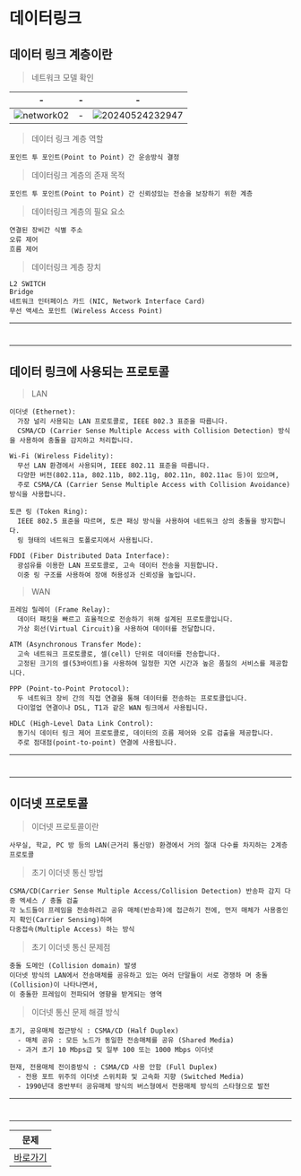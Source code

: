 # 데이터링크

데이터 링크 계층이란
---

> 네트워크 모델 확인 <br>

|-|-|-|
|-|-|-|
|![network02](https://github.com/MY-ALL-LECTURE/CCNA/assets/84259104/a584445b-7e1d-41a5-85c7-1a821c3767b5)|-|![20240524232947](https://github.com/MY-ALL-LECTURE/CCNA/assets/84259104/41612cd8-bb80-4085-98db-d5469d087aac)|

> 데이터 링크 계층 역할 <br>
```
포인트 투 포인트(Point to Point) 간 운송방식 결정
```

> 데이터링크 계층의 존재 목적 <br>
```
포인트 투 포인트(Point to Point) 간 신뢰성있는 전송을 보장하기 위한 계층
```

> 데이터링크 계층의 필요 요소 <br>
```
연결된 장비간 식별 주소
오류 제어
흐름 제어
```

> 데이터링크 계층 장치
```
L2 SWITCH
Bridge
네트워크 인터페이스 카드 (NIC, Network Interface Card)
무선 액세스 포인트 (Wireless Access Point)
```

---
#
---

데이터 링크에 사용되는 프로토콜
---

> LAN<br>
```
이더넷 (Ethernet):
  가장 널리 사용되는 LAN 프로토콜로, IEEE 802.3 표준을 따릅니다.
  CSMA/CD (Carrier Sense Multiple Access with Collision Detection) 방식을 사용하여 충돌을 감지하고 처리합니다.

Wi-Fi (Wireless Fidelity):
  무선 LAN 환경에서 사용되며, IEEE 802.11 표준을 따릅니다.
  다양한 버전(802.11a, 802.11b, 802.11g, 802.11n, 802.11ac 등)이 있으며,
  주로 CSMA/CA (Carrier Sense Multiple Access with Collision Avoidance) 방식을 사용합니다.

토큰 링 (Token Ring):
  IEEE 802.5 표준을 따르며, 토큰 패싱 방식을 사용하여 네트워크 상의 충돌을 방지합니다.
  링 형태의 네트워크 토폴로지에서 사용됩니다.

FDDI (Fiber Distributed Data Interface):
  광섬유를 이용한 LAN 프로토콜로, 고속 데이터 전송을 지원합니다.
  이중 링 구조를 사용하여 장애 허용성과 신뢰성을 높입니다.
```

> WAN<br>
```
프레임 릴레이 (Frame Relay):
  데이터 패킷을 빠르고 효율적으로 전송하기 위해 설계된 프로토콜입니다.
  가상 회선(Virtual Circuit)을 사용하여 데이터를 전달합니다.

ATM (Asynchronous Transfer Mode):
  고속 네트워크 프로토콜로, 셀(cell) 단위로 데이터를 전송합니다.
  고정된 크기의 셀(53바이트)을 사용하여 일정한 지연 시간과 높은 품질의 서비스를 제공합니다.

PPP (Point-to-Point Protocol):
  두 네트워크 장비 간의 직접 연결을 통해 데이터를 전송하는 프로토콜입니다.
  다이얼업 연결이나 DSL, T1과 같은 WAN 링크에서 사용됩니다.

HDLC (High-Level Data Link Control):
  동기식 데이터 링크 제어 프로토콜로, 데이터의 흐름 제어와 오류 검출을 제공합니다.
  주로 점대점(point-to-point) 연결에 사용됩니다.

```

---
#
---
이더넷 프로토콜
---

> 이더넷 프로토콜이란<br>
```
사무실, 학교, PC 방 등의 LAN(근거리 통신망) 환경에서 거의 절대 다수를 차지하는 2계층 프로토콜
```

> 초기 이더넷 통신 방법<br>
```
CSMA/CD(Carrier Sense Multiple Access/Collision Detection) 반송파 감지 다중 엑세스 / 충돌 검출
각 노드들이 프레임을 전송하려고 공유 매체(반송파)에 접근하기 전에, 먼저 매체가 사용중인지 확인(Carrier Sensing)하며
다중접속(Multiple Access) 하는 방식
```

> 초기 이더넷 통신 문제점<br>
```
충돌 도메인 (Collision domain) 발생
이더넷 방식의 LAN에서 전송매체를 공유하고 있는 여러 단말들이 서로 경쟁하 며 충돌(Collision)이 나타나면서,
이 충돌한 프레임이 전파되어 영향을 받게되는 영역
```


> 이더넷 통신 문제 해결 방식<br>

```
초기, 공유매체 접근방식 : CSMA/CD (Half Duplex)
  - 매체 공유 : 모든 노드가 동일한 전송매체를 공유 (Shared Media)
  - 과거 초기 10 Mbps급 및 일부 100 또는 1000 Mbps 이더넷

현재, 전용매체 전이중방식 : CSMA/CD 사용 안함 (Full Duplex)
  - 전용 포트 위주의 이더넷 스위치화 및 고속화 지향 (Switched Media)
  - 1990년대 중반부터 공유매체 방식의 버스형에서 전용매체 방식의 스타형으로 발전
```

---
#
---

|문제|
|-|
|[바로가기](01.md)|


